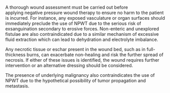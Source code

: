 A thorough wound assessment must be carried out before applying negative pressure wound therapy to ensure no harm to the patient is incurred. For instance, any exposed vasculature or organ surfaces should immediately preclude the use of NPWT due to the serious risk of exsanguination secondary to erosive forces. Non-enteric and unexplored fistulae are also contraindicated due to a similar mechanism of excessive fluid extraction which can lead to dehydration and electrolyte imbalance.

Any necrotic tissue or eschar present in the wound bed, such as in full-thickness burns, can exacerbate non-healing and risk the further spread of necrosis. If either of these issues is identified, the wound requires further intervention or an alternative dressing should be considered.

The presence of underlying malignancy also contraindicates the use of NPWT due to the hypothetical possibility of tumor propagation and metastasis.